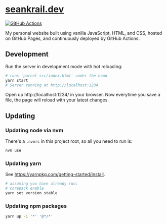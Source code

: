 # [seankrail.dev](https://seankrail.dev)

[![GitHub Actions](https://github.com/sean-krail/website/workflows/Deploy%20GitHub%20Pages/badge.svg)](https://github.com/sean-krail/website/actions?query=workflow%3A%22Deploy+GitHub+Pages%22)

My personal website built using vanilla JavaScript, HTML, and CSS, hosted on GitHub Pages, and continuously deployed by GitHub Actions.

## Development
Run the server in development mode with hot reloading:
```sh
# runs `parcel src/index.html` under the hood
yarn start
# Server running at http://localhost:1234
```

Open up http://localhost:1234/ in your browser. Now everytime you save a file,
the page will reload with your latest changes.

## Updating

### Updating node via nvm
There's a `.nvmrc` in this project root, so all you need to run is:
```sh
nvm use
```

### Updating yarn
See https://yarnpkg.com/getting-started/install.
```sh
# assuming you have already run:
# corepack enable
yarn set version stable
```

### Updating npm packages
```sh
yarn up -i '*' '@*/*'
```
